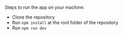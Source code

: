 Steps to run the app on your machine:
 - Clone the repository
 - Run `npm install` at the root folder of the repository
 - Run `npm run dev`
